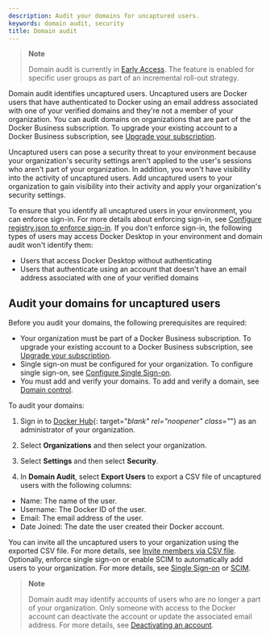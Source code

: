 ```yaml
---
description: Audit your domains for uncaptured users.
keywords: domain audit, security
title: Domain audit
---
```


> **Note**
>
> Domain audit is currently in [Early Access](../release-lifecycle.md/#early-access-ea).
> The feature is enabled for specific user groups as part of an incremental roll-out strategy.

Domain audit identifies uncaptured users. Uncaptured users are Docker users that have authenticated to Docker using an email address associated with one of your verified domains and they're not a member of your organization. You can audit domains on organizations that are part of the Docker Business subscription. To upgrade your existing account to a Docker Business subscription, see [Upgrade your subscription](../subscription/upgrade.md).

Uncaptured users can pose a security threat to your environment because your organization's security settings aren't applied to the user's sessions who aren't part of your organization. In addition, you won't have visibility into the activity of uncaptured users. Add uncaptured users to your organization to gain visibility into their activity and apply your organization's security settings.

To ensure that you identify all uncaptured users in your environment, you can enforce sign-in. For more details about enforcing sign-in, see [Configure registry.json to enforce sign-in](../docker-hub/configure-sign-in.md). If you don't enforce sign-in, the following types of users may access Docker Desktop in your environment and domain audit won't identify them:
   * Users that access Docker Desktop without authenticating
   * Users that authenticate using an account that doesn't have an email address associated with one of your verified domains

## Audit your domains for uncaptured users

Before you audit your domains, the following prerequisites are required:
   * Your organization must be part of a Docker Business subscription. To upgrade your existing account to a Docker Business subscription, see [Upgrade your subscription](../subscription/upgrade.md).
   * Single sign-on must be configured for your organization. To configure single sign-on, see [Configure Single Sign-on](../single-sign-on/configure/index.md).
   * You must add and verify your domains. To add and verify a domain, see [Domain control](../single-sign-on/configure/index.md/#domain-control).

To audit your domains:

1. Sign in to [Docker Hub](https://hub.docker.com){: target="_blank" rel="noopener" class="_"} as an administrator of your organization.

2. Select **Organizations** and then select your organization.

3. Select **Settings** and then select **Security**.

4. In **Domain Audit**, select **Export Users** to export a CSV file of uncaptured users with the following columns:
  - Name: The name of the user.
  - Username: The Docker ID of the user.
  - Email: The email address of the user.
  - Date Joined: The date the user created their Docker account.

You can invite all the uncaptured users to your organization using the exported CSV file. For more details, see [Invite members via CSV file](../docker-hub/members.md/#invite-members-via-csv-file). Optionally, enforce single sign-on or enable SCIM to automatically add users to your organization. For more details, see [Single Sign-on](../single-sign-on/index.md) or [SCIM](../docker-hub/scim.md).

> **Note**
>
> Domain audit may identify accounts of users who are no longer a part of your organization. Only someone with access to the Docker account can deactivate the account or update the associated email address. For more details, see [Deactivating an account](../docker-hub/deactivate-account.md/).
